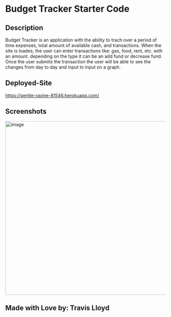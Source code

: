 # Budget Tracker Starter Code

## Description
Budget Tracker is an application with the ability to trach over a period of time expenses, total amount of available cash, and transactions. When the site is loades, the user can enter transactions like: gas, food, rent, etc. with an amount. depending on the type it can be an add fund or decrease fund. Once the user submits the transaction the user will be able to see the changes from day to day and input to input on a graph.

## Deployed-Site
https://gentle-ravine-81546.herokuapp.com/

## Screenshots

<img width="544" alt="image" src="https://user-images.githubusercontent.com/88291158/151741311-fa283494-fe37-4b6d-ae1d-2f8b042286cb.png">

## Made with Love by: Travis Lloyd
